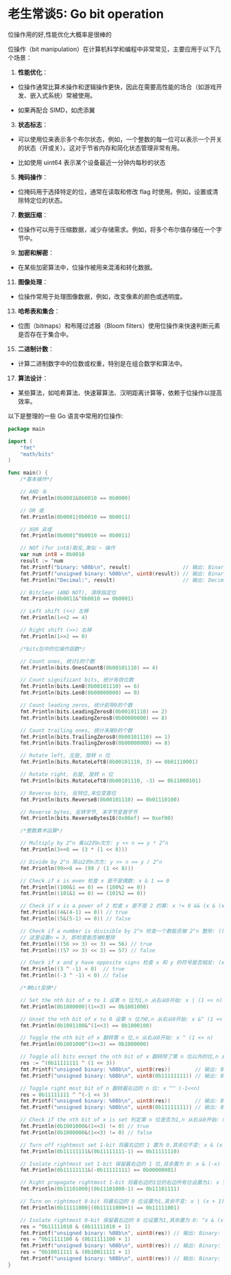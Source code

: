 # 老生常谈5: Go bit operation

位操作用的好,性能优化大概率是很棒的

位操作（bit manipulation）在计算机科学和编程中非常常见，主要应用于以下几个场景：

1. **性能优化**：
    
* 位操作通常比算术操作和逻辑操作更快，因此在需要高性能的场合（如游戏开发、嵌入式系统）常被使用。
    
* 如果再配合 SIMD，如虎添翼
    
3. **状态标志**：
    
* 可以使用位来表示多个布尔状态，例如，一个整数的每一位可以表示一个开关的状态（开或关）。这对于节省内存和简化状态管理非常有用。
    
* 比如使用 uint64 表示某个设备最近一分钟内每秒的状态
    
5. **掩码操作**：
    
* 位掩码用于选择特定的位，通常在读取和修改 flag 时使用。例如，设置或清除特定位的状态。
    
7. **数据压缩**：
    
* 位操作可以用于压缩数据，减少存储需求。例如，将多个布尔值存储在一个字节中。
    
9. **加密和解密**：
    
* 在某些加密算法中，位操作被用来混淆和转化数据。
    
11. **图像处理**：
    
* 位操作常用于处理图像数据，例如，改变像素的颜色或透明度。
    
13. **哈希表和集合**：
    
* 位图（bitmaps）和布隆过滤器（Bloom filters）使用位操作来快速判断元素是否存在于集合中。
    
15. **二进制计数**：
    
* 计算二进制数字中的位数或权重，特别是在组合数学和算法中。
    
17. **算法设计**：
    
* 某些算法，如哈希算法、快速幂算法、汉明距离计算等，依赖于位操作以提高效率。
    
以下是整理的一些 Go 语言中常用的位操作:

```go
package main

import (
	"fmt"
	"math/bits"
)

func main() {
	/*基本操作*/

	// AND 与
	fmt.Println(0b0001&0b0010 == 0b0000)

	// OR 或
	fmt.Println(0b0001|0b0010 == 0b0011)

	// XOR 异或
	fmt.Println(0b0001^0b0010 == 0b0011)

	// NOT (for int8)取反,类似 ~ 操作
	var num int8 = 0b0010
	result := ^num
	fmt.Printf("binary: %08b\n", result)                 // 输出: Binary: -0000011
	fmt.Printf("unsigned binary: %08b\n", uint8(result)) // 输出: Binary: 11111101
	fmt.Println("Decimal:", result)                      // 输出: Decimal: -3

	// Bitclear (AND NOT), 清除指定位
	fmt.Println(0b0011&^0b0010 == 0b0001)

	// Left shift (<<) 左移
	fmt.Println(1<<2 == 4)

	// Right shift (>>) 右移
	fmt.Println(1>>2 == 0)

	/*bits包中的位操作函数*/

	// Count ones, 统计1的个数
	fmt.Println(bits.OnesCount8(0b00101110) == 4)

	// Count significant bits, 统计有效位数
	fmt.Println(bits.Len8(0b00101110) == 6)
	fmt.Println(bits.Len8(0b00000000) == 0)

	// Count leading zeros, 统计前导0的个数
	fmt.Println(bits.LeadingZeros8(0b00101110) == 2)
	fmt.Println(bits.LeadingZeros8(0b00000000) == 8)

	// Count trailing ones, 统计末尾0的个数
	fmt.Println(bits.TrailingZeros8(0b00101110) == 1)
	fmt.Println(bits.TrailingZeros8(0b00000000) == 8)

	// Rotate left, 左旋, 旋转 n 位
	fmt.Println(bits.RotateLeft8(0b00101110, 3) == 0b01110001)

	// Rotate right, 右旋, 旋转 n 位
	fmt.Println(bits.RotateLeft8(0b00101110, -3) == 0b11000101)

	// Reverse bits, 反转位,末位变首位
	fmt.Println(bits.Reverse8(0b00101110) == 0b01110100)

	// Reverse bytes, 反转字节, 末字节变首字节
	fmt.Println(bits.ReverseBytes16(0x00ef) == 0xef00)

	/*整数算术运算*/

	// Multiply by 2^n 乘以2的n次方: y << n == y * 2^n
	fmt.Println(3<<8 == (3 * (1 << 8)))

	// Divide by 2^n 除以2的n次方: y >> n == y / 2^n
	fmt.Println(99>>8 == (99 / (1 << 8)))

	// Check if x is even 检查 x 是不是偶数: x & 1 == 0
	fmt.Println((100&1 == 0) == (100%2 == 0))
	fmt.Println((101&1 == 0) == (101%2 == 0))

	// Check if x is a power of 2 检查 x 是不是 2 的幂: x != 0 && (x & (x - 1)) == 0
	fmt.Println((4&(4-1) == 0)) // true
	fmt.Println((5&(5-1) == 0)) // false

	// Check if a number is divisible by 2^n 检查一个数能否被 2^n 整除: ((a >> n) << n) == a
	// 这里设置n = 3, 即检查能否被8整除
	fmt.Println(((56 >> 3) << 3) == 56) // true
	fmt.Println(((57 >> 3) << 3) == 57) // false

	// Check if x and y have opposite signs 检查 x 和 y 的符号是否相反: (x ^ y) < 0
	fmt.Println((3 ^ -1) < 0)  // true
	fmt.Println((-3 ^ -1) < 0) // false

	/*单bit变换*/

	// Set the nth bit of x to 1 设第 n 位为1,n 从右从0开始: x | (1 << n)
	fmt.Println(0b1000000|(1<<3) == 0b1001000)

	// Unset the nth bit of x to 0 设第 n 位为0,n 从右从0开始: x &^ (1 << n)
	fmt.Println(0b1001100&^(1<<3) == 0b1000100)

	// Toggle the nth bit of x 翻转第 n 位,n 从右从0开始: x ^ (1 << n)
	fmt.Println(0b1001000^(1<<3) == 0b1000000)

	// Toggle all bits except the nth bit of x 翻转除了第 n 位以外的位,n 从右从0开始: ^(x ^ (1 << n))
	res := ^(0b11111111 ^ (1 << 3))
	fmt.Printf("unsigned binary: %08b\n", uint8(res))        // 输出: Binary: 00001000
	fmt.Printf("unsigned binary: %08b\n", uint8(0b11111111)) // 输出: Binary: 11111111

	// Toggle right most bit of n 翻转最右边的 n 位: x ^^ (-1<<n)
	res = 0b11111111 ^ ^(-1 << 3)
	fmt.Printf("unsigned binary: %08b\n", uint8(res))        // 输出: Binary: 11111000
	fmt.Printf("unsigned binary: %08b\n", uint8(0b11111111)) // 输出: Binary: 11111111

	// Check if the nth bit of x is set 判定第 n 位是否为1,n 从右从0开始: x & (1 << n)!= 0
	fmt.Println(0b1001000&(1<<3) != 0) // true
	fmt.Println(0b1000000&(1<<3) != 0) // false

	// Turn off rightmost set 1-bit 将最右边的 1 置为 0,其余位不变: x & (x - 1)
	fmt.Println(0b11111111&(0b11111111-1) == 0b11111110)

	// Isolate rightmost set 1-bit 保留最右边的 1 位,其余置为 0: x & (-x)
	fmt.Println(0b11111111&(-0b11111111) == 0b00000001)

	// Right propagate rightmost 1-bit 将最右边的1位的右边所有位设置为1: x | (x - 1)
	fmt.Println(0b11101000|(0b11101000-1) == 0b11101111)

	// Turn on rightmost 0-bit 将最右边的 0 位设置为1,其余不变: x | (x + 1)
	fmt.Println(0b11111000|(0b11111000+1) == 0b11111001)

	// Isolate rightmost 0-bit 保留最右边的 0 位设置为1,其余置为 0: ^x & (x + 1)
	res = ^0b11111010 & (0b11111010 + 1)
	fmt.Printf("unsigned binary: %08b\n", uint8(res)) // 输出: Binary: 00000001
	res = ^0b11111100 & (0b11111100 + 1)
	fmt.Printf("unsigned binary: %08b\n", uint8(res)) // 输出: Binary: 00000001
	res = ^0b10011111 & (0b10011111 + 1)
	fmt.Printf("unsigned binary: %08b\n", uint8(res)) // 输出: Binary: 00100000
}
```